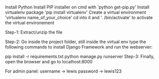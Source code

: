 Install Python
Install PIP installer on cmd with 'python get-pip.py'
Install virtualenv package 'pip install virtualenv'
Create a virtual environment 'virtualenv name_of_your_choice'
cd into it and '. /bin/activate' to activate the virtual environement

Step-1: Extract/unzip the file

Step-2: Go inside the project folder, still inside the virtual env type the following commands to install Django Framework and run the webserver:

pip install -r requirements.txt
python manage.py runserver
Step-3: Finally, open the browser and go to localhost:8000

For admin panel:
username -> lewis
password -> lewis123

